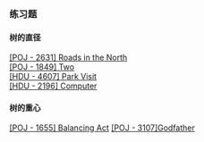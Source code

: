 ### 练习题
#### 树的直径
[[POJ - 2631] Roads in the North ](./Roads_In_The_North.md)   
[[POJ - 1849] Two ](./Two.md)   
[[HDU - 4607] Park Visit ](./Park_Visit.md)  
[[HDU - 2196] Computer](./Computer.md)

#### 树的重心
[[POJ - 1655] Balancing Act](./Banancing_act.md)
[[POJ - 3107]Godfather](./Godfather.md)
